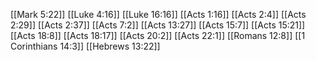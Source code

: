 [[Mark 5:22]]
[[Luke 4:16]]
[[Luke 16:16]]
[[Acts 1:16]]
[[Acts 2:4]]
[[Acts 2:29]]
[[Acts 2:37]]
[[Acts 7:2]]
[[Acts 13:27]]
[[Acts 15:7]]
[[Acts 15:21]]
[[Acts 18:8]]
[[Acts 18:17]]
[[Acts 20:2]]
[[Acts 22:1]]
[[Romans 12:8]]
[[1 Corinthians 14:3]]
[[Hebrews 13:22]]
